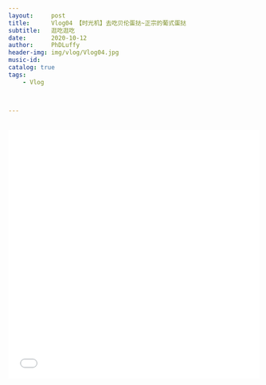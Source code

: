 ```yaml
---
layout:     post
title:      Vlog04 【时光机】去吃贝伦蛋挞~正宗的葡式蛋挞
subtitle:   逛吃逛吃
date:       2020-10-12
author:     PhDLuffy
header-img: img/vlog/Vlog04.jpg
music-id: 
catalog: true
tags:
    - Vlog



---
```




<br>

<iframe 
frameborder="no" 
src="//player.bilibili.com/player.html?aid=797495792&bvid=BV13y4y1r7N2&cid=244719247&page=1&high_quality=1" 
width="100%" 
height="500">
</iframe>



